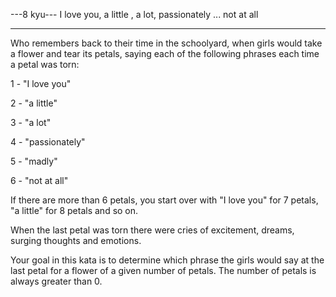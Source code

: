 ---8 kyu--- I love you, a little , a lot, passionately ... not at all

------

Who remembers back to their time in the schoolyard, when girls would take a flower and tear its petals, saying each of the following phrases each time a petal was torn:

1 - "I love you"

2 - "a little"

3 - "a lot"

4 - "passionately"

5 - "madly"

6 - "not at all"

If there are more than 6 petals, you start over with "I love you" for 7 petals, "a little" for 8 petals and so on.

When the last petal was torn there were cries of excitement, dreams, surging thoughts and emotions.

Your goal in this kata is to determine which phrase the girls would say at the last petal for a flower of a given number of petals. The number of petals is always greater than 0.